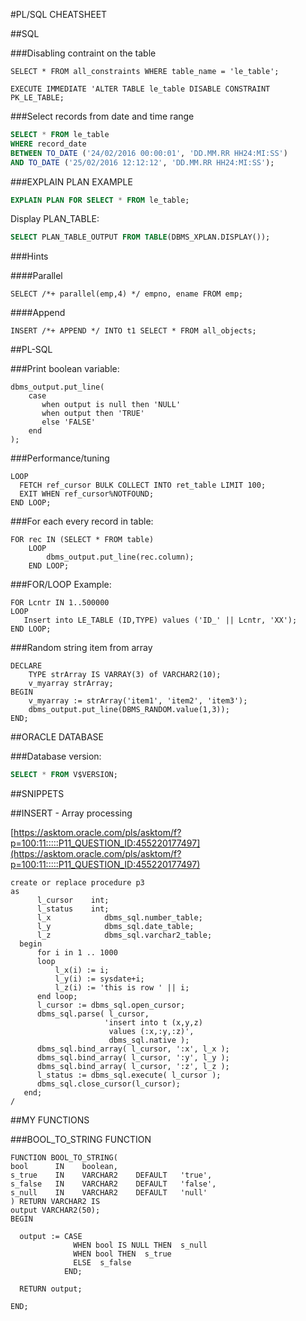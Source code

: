 #PL/SQL CHEATSHEET

##SQL

###Disabling contraint on the table
```
SELECT * FROM all_constraints WHERE table_name = 'le_table';

EXECUTE IMMEDIATE 'ALTER TABLE le_table DISABLE CONSTRAINT PK_LE_TABLE;
```

###Select records from date and time range
```sql
SELECT * FROM le_table 
WHERE record_date 
BETWEEN TO_DATE ('24/02/2016 00:00:01', 'DD.MM.RR HH24:MI:SS') 
AND TO_DATE ('25/02/2016 12:12:12', 'DD.MM.RR HH24:MI:SS');
```
###EXPLAIN PLAN EXAMPLE
```sql
EXPLAIN PLAN FOR SELECT * FROM le_table;
```
Display PLAN_TABLE:
```sql
SELECT PLAN_TABLE_OUTPUT FROM TABLE(DBMS_XPLAN.DISPLAY());
```

###Hints

####Parallel
```
SELECT /*+ parallel(emp,4) */ empno, ename FROM emp;
```
####Append
```
INSERT /*+ APPEND */ INTO t1 SELECT * FROM all_objects;
```

##PL-SQL



###Print boolean variable:

```plsql
dbms_output.put_line(
    case
       when output is null then 'NULL'
       when output then 'TRUE'
       else 'FALSE'
    end
);
```

###Performance/tuning
```plsql
LOOP
  FETCH ref_cursor BULK COLLECT INTO ret_table LIMIT 100;
  EXIT WHEN ref_cursor%NOTFOUND;
END LOOP;   
```


###For each every record in table:

```plsql
FOR rec IN (SELECT * FROM table)
    LOOP
        dbms_output.put_line(rec.column);
    END LOOP;
```

###FOR/LOOP Example:

```plsql
FOR Lcntr IN 1..500000
LOOP
   Insert into LE_TABLE (ID,TYPE) values ('ID_' || Lcntr, 'XX');
END LOOP;

```
###Random string item from array

```plsql
DECLARE
    TYPE strArray IS VARRAY(3) of VARCHAR2(10);
    v_myarray strArray;
BEGIN
    v_myarray := strArray('item1', 'item2', 'item3');
    dbms_output.put_line(DBMS_RANDOM.value(1,3));
END;
```

##ORACLE DATABASE

###Database version:
```sql
SELECT * FROM V$VERSION;
```

##SNIPPETS

##INSERT - Array processing

[https://asktom.oracle.com/pls/asktom/f?p=100:11:::::P11_QUESTION_ID:455220177497](https://asktom.oracle.com/pls/asktom/f?p=100:11:::::P11_QUESTION_ID:455220177497)
```plsql
create or replace procedure p3
as
      l_cursor    int;
      l_status    int;
      l_x            dbms_sql.number_table;
      l_y            dbms_sql.date_table;
      l_z            dbms_sql.varchar2_table;
  begin
      for i in 1 .. 1000
      loop
          l_x(i) := i;
          l_y(i) := sysdate+i;
          l_z(i) := 'this is row ' || i;
      end loop;
      l_cursor := dbms_sql.open_cursor;
      dbms_sql.parse( l_cursor,
                     'insert into t (x,y,z)
                      values (:x,:y,:z)',
                      dbms_sql.native );
      dbms_sql.bind_array( l_cursor, ':x', l_x );
      dbms_sql.bind_array( l_cursor, ':y', l_y );
      dbms_sql.bind_array( l_cursor, ':z', l_z );
      l_status := dbms_sql.execute( l_cursor );
      dbms_sql.close_cursor(l_cursor);
   end;
/

```

##MY FUNCTIONS

###BOOL_TO_STRING FUNCTION
```plsql
FUNCTION BOOL_TO_STRING(
bool      IN    boolean,
s_true    IN    VARCHAR2    DEFAULT   'true',
s_false   IN    VARCHAR2    DEFAULT   'false',
s_null    IN    VARCHAR2    DEFAULT   'null'
) RETURN VARCHAR2 IS
output VARCHAR2(50);
BEGIN

  output := CASE
              WHEN bool IS NULL THEN  s_null
              WHEN bool THEN  s_true
              ELSE  s_false
            END;

  RETURN output;

END;
```




